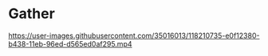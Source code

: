 # Gather

https://user-images.githubusercontent.com/35016013/118210735-e0f12380-b438-11eb-96ed-d565ed0af295.mp4
